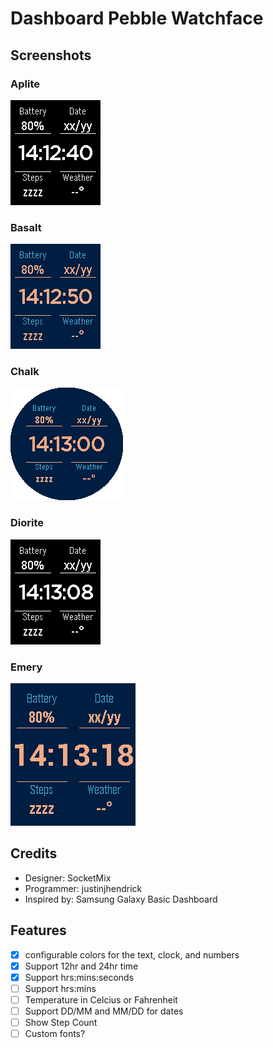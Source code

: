 # Dashboard Pebble Watchface

## Screenshots

### Aplite

![screenshot](screenshot_aplite.png)

### Basalt

![screenshot](screenshot_basalt.png)

### Chalk

![screenshot](screenshot_chalk.png)

### Diorite

![screenshot](screenshot_diorite.png)

### Emery

![screenshot](screenshot_emery.png)

## Credits

* Designer: SocketMix
* Programmer: justinjhendrick
* Inspired by: Samsung Galaxy Basic Dashboard

## Features

- [x] configurable colors for the text, clock, and numbers
- [x] Support 12hr and 24hr time
- [x] Support hrs:mins:seconds
- [ ] Support hrs:mins
- [ ] Temperature in Celcius or Fahrenheit
- [ ] Support DD/MM and MM/DD for dates
- [ ] Show Step Count
- [ ] Custom fonts?
